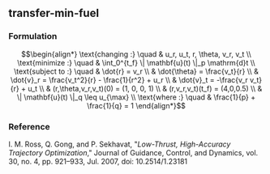 ## transfer-min-fuel

### Formulation
```math
\begin{align*}
\text{changing :} \quad & u_r, u_t, r, \theta, v_r, v_t \\
\text{minimize :} \quad & \int_0^{t_f} \| \mathbf{u}(t) \|_p \mathrm{d}t \\
\text{subject to :} \quad & \dot{r} = v_r \\
& \dot{\theta} = \frac{v_t}{r} \\
& \dot{v}_r = \frac{v_t^2}{r} - \frac{1}{r^2} + u_r \\
& \dot{v}_t = -\frac{v_r v_t}{r} + u_t \\
& (r,\theta,v_r,v_t)(0) = (1, 0, 0, 1) \\
& (r,v_r,v_t)(t_f) = (4,0,0.5) \\
& \| \mathbf{u}(t) \|_q \leq u_{\max} \\
\text{where :} \quad & \frac{1}{p} + \frac{1}{q} = 1
\end{align*}
```

### Reference
I. M. Ross, Q. Gong, and P. Sekhavat, "*Low-Thrust, High-Accuracy Trajectory Optimization*," Journal of Guidance, Control, and Dynamics, vol. 30, no. 4, pp. 921–933, Jul. 2007, doi: 10.2514/1.23181